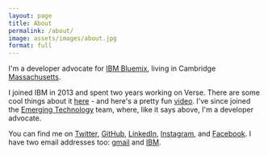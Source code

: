 ```yaml
---
layout: page
title: About
permalink: /about/
image: assets/images/about.jpg
format: full
---
```


I'm a developer advocate for [IBM Bluemix](https://bluemix.net), living in
Cambridge [Massachusetts](https://www.youtube.com/watch?v=JvUMV1N7eGM).

I joined IBM in 2013 and spent two years working on Verse. There are some cool
things about it [here](http://www.ibm.com/social-business/us/en/newway/) - and
here's a pretty fun [video](https://www.youtube.com/watch?v=YUO4tmCu2w0).
I've since joined the [Emerging Technology](https://www-304.ibm.com/connections/blogs/et/entry/home)
team, where, like it says above, I'm a developer advocate.

You can find me on [Twitter](https://twitter.com/kauffecup),
[GitHub](https://github.com/kauffecup/),
[LinkedIn](https://www.linkedin.com/pub/jonathan-kaufman/a8/a21/77b),
[Instagram](https://instagram.com/jkauffe), and
[Facebook](https://www.facebook.com/kauffecup). I have two email addresses
too: [gmail](mailto:jdkaufman5@gmail.com) and
[IBM](mailto:jdkaufma@us.ibm.com).
